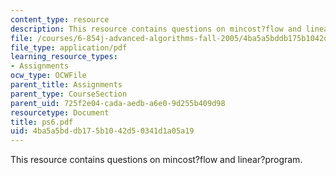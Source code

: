 ```yaml
---
content_type: resource
description: This resource contains questions on mincost?flow and linear?program.
file: /courses/6-854j-advanced-algorithms-fall-2005/4ba5a5bddb175b1042d50341d1a05a19_ps6.pdf
file_type: application/pdf
learning_resource_types:
- Assignments
ocw_type: OCWFile
parent_title: Assignments
parent_type: CourseSection
parent_uid: 725f2e04-cada-aedb-a6e0-9d255b409d98
resourcetype: Document
title: ps6.pdf
uid: 4ba5a5bd-db17-5b10-42d5-0341d1a05a19
---
```

This resource contains questions on mincost?flow and linear?program.

